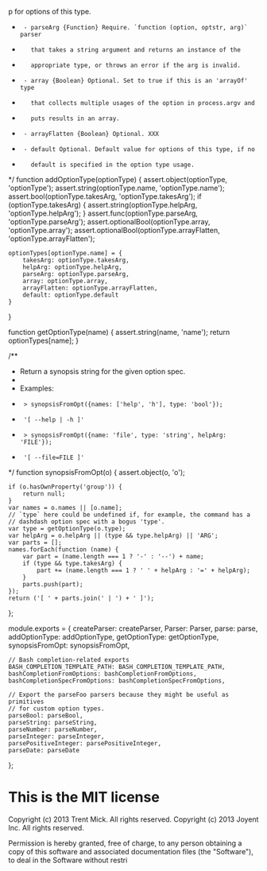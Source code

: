 p for options of this type.
 *      - parseArg {Function} Require. `function (option, optstr, arg)` parser
 *        that takes a string argument and returns an instance of the
 *        appropriate type, or throws an error if the arg is invalid.
 *      - array {Boolean} Optional. Set to true if this is an 'arrayOf' type
 *        that collects multiple usages of the option in process.argv and
 *        puts results in an array.
 *      - arrayFlatten {Boolean} Optional. XXX
 *      - default Optional. Default value for options of this type, if no
 *        default is specified in the option type usage.
 */
function addOptionType(optionType) {
    assert.object(optionType, 'optionType');
    assert.string(optionType.name, 'optionType.name');
    assert.bool(optionType.takesArg, 'optionType.takesArg');
    if (optionType.takesArg) {
        assert.string(optionType.helpArg, 'optionType.helpArg');
    }
    assert.func(optionType.parseArg, 'optionType.parseArg');
    assert.optionalBool(optionType.array, 'optionType.array');
    assert.optionalBool(optionType.arrayFlatten, 'optionType.arrayFlatten');

    optionTypes[optionType.name] = {
        takesArg: optionType.takesArg,
        helpArg: optionType.helpArg,
        parseArg: optionType.parseArg,
        array: optionType.array,
        arrayFlatten: optionType.arrayFlatten,
        default: optionType.default
    }
}


function getOptionType(name) {
    assert.string(name, 'name');
    return optionTypes[name];
}


/**
 * Return a synopsis string for the given option spec.
 *
 * Examples:
 *      > synopsisFromOpt({names: ['help', 'h'], type: 'bool'});
 *      '[ --help | -h ]'
 *      > synopsisFromOpt({name: 'file', type: 'string', helpArg: 'FILE'});
 *      '[ --file=FILE ]'
 */
function synopsisFromOpt(o) {
    assert.object(o, 'o');

    if (o.hasOwnProperty('group')) {
        return null;
    }
    var names = o.names || [o.name];
    // `type` here could be undefined if, for example, the command has a
    // dashdash option spec with a bogus 'type'.
    var type = getOptionType(o.type);
    var helpArg = o.helpArg || (type && type.helpArg) || 'ARG';
    var parts = [];
    names.forEach(function (name) {
        var part = (name.length === 1 ? '-' : '--') + name;
        if (type && type.takesArg) {
            part += (name.length === 1 ? ' ' + helpArg : '=' + helpArg);
        }
        parts.push(part);
    });
    return ('[ ' + parts.join(' | ') + ' ]');
};


module.exports = {
    createParser: createParser,
    Parser: Parser,
    parse: parse,
    addOptionType: addOptionType,
    getOptionType: getOptionType,
    synopsisFromOpt: synopsisFromOpt,

    // Bash completion-related exports
    BASH_COMPLETION_TEMPLATE_PATH: BASH_COMPLETION_TEMPLATE_PATH,
    bashCompletionFromOptions: bashCompletionFromOptions,
    bashCompletionSpecFromOptions: bashCompletionSpecFromOptions,

    // Export the parseFoo parsers because they might be useful as primitives
    // for custom option types.
    parseBool: parseBool,
    parseString: parseString,
    parseNumber: parseNumber,
    parseInteger: parseInteger,
    parsePositiveInteger: parsePositiveInteger,
    parseDate: parseDate
};
# This is the MIT license

Copyright (c) 2013 Trent Mick. All rights reserved.
Copyright (c) 2013 Joyent Inc. All rights reserved.

Permission is hereby granted, free of charge, to any person obtaining a
copy of this software and associated documentation files (the
"Software"), to deal in the Software without restri